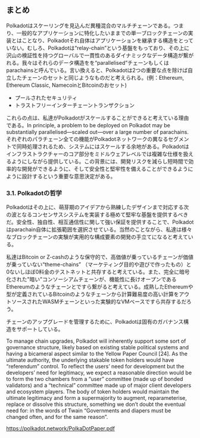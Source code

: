 ## まとめ
Polkadotはスケーリングを見込んだ異種混合のマルチチェーンである。つまり、一般的なアプリケーションに特化したいままでの単一ブロックチェーンの実装とはことなり、Polkadotそれ自体はアプリケーションを継承する構造をとっていない。むしろ、Polkadotは“relay-chain”という基盤をもっており、その上に沢山の検証性を持つグローバルで一貫性のあるダイナミックなデータ構造が繋がれる。我々はそれらのデータ構造をを“parallelised”チェーンもしくはparachainsと呼んでいる。言い換えると、Polkadotは2つの重要な点を除けば自立したチェーンのセットと同じようなものだと考えられる。(例：Ethereum, Ethereum Classic, NamecoinとBitcoinのおセット)

- プールされたセキュリティ
- トラストフリーインターチェーントランザクション

これらの点は、私達がPolkadotがスケールすることができると考えている理由である。In principle, a problem to be deployed on Polkadot may be substantially parallelised—scaled out—over a large number of parachains. それぞれのパラチェーン全ての機能がPolkadotネットワークの異なるセグメントで同時処理されるため、システムにはスケールする余地がある。Polkadotはインフラストラクチャーのコア部分をミドルウェアレベルでは複雑な仕様を扱えるようにしながら提供している。この背景には、開発リスクを減らし短時間で効率的な開発ができるように、そして安全性と堅牢性を備えることができるようにように設計するという重要な意思決定がある。

### 3.1. Polkadotの哲学
Polkadotはその上に、萌芽期のアイデアから熟練したデザインまで対応する次の波となるコンセンサスシステムを実装する極めて堅牢な基盤を提供するべきだ。安全性、独自性、相互通信性に関して強い保証を提供することで、Polkadotはparachain自体に拡張範囲を選択させている。当然のことながら、私達は様々なブロックチェーンの実験が実用的な構成要素の開発の手立てになると考えている。

私達はBitcoin or Z-cashのような保守的で、高価値が乗っているチェーンが価値が乗っていない“theme-chains” （マーケティング目的や遊びで作ったもの）と0ないしほぼ0料金のテストネットと共存すると考えている。また、完全に暗号化された"暗い"コンソーシアムチェーンが、機能性に長けオープンであるEthereumのようなチェーンとですら繋がると考えている。成熟したEthereumや型が定義されているBitcoinのようなチェーンから計算難易度の高い計算をアウトソースされたWASMチェーンといった実験的なVMベースですら共存するだろう。

チェーンのアップグレードを管理するために、Polkadotは固有のガバナンス構造をサポートしている。

To manage chain upgrades, Polkadot will inherently
support some sort of governance structure, likely based
on existing stable political systems and having a bicameral aspect similar to the Yellow Paper Council [24]. As
the ultimate authority, the underlying stakable token holders would have “referendum” control. To reflect the users’
need for development but the developers’ need for legitimacy, we expect a reasonable direction would be to form
the two chambers from a “user” committee (made up of
bonded validators) and a “technical” committee made up
of major client developers and ecosystem players. The
body of token holders would maintain the ultimate legitimacy and form a supermajority to augment, reparameterise, replace or dissolve this structure, something we
don’t doubt the eventual need for: in the words of Twain
“Governments and diapers must be changed often, and for
the same reason”.

https://polkadot.network/PolkaDotPaper.pdf